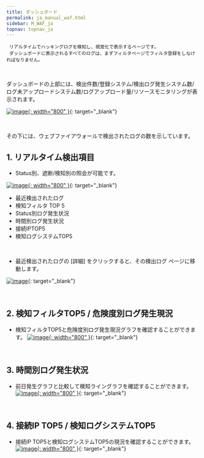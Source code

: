 ```yaml
---
title: ダッシュボード
permalink: ja_manual_waf.html
sidebar: M_WAF_ja
topnav: topnav_ja
---
```



     リアルタイムでハッキングログを検知し、視覚化で表示するページです。
     ダッシュボードに表示されるすべてのログは、まずフィルタページでフィルタ登録をしなければなりません。

<br />

ダッシュボードの上部には、検出件数/登録システム/検出ログ発生システム数/ログ未アップロードシステム数/ログアップロード量/リソースモニタリングが表示されます。

[![image](/docs/images/Manual/siem/dash/1.png){: width="800" }](/docs/images/Manual/siem/dash/1.png){: target="_blank"}

<br />

その下には、ウェブファイアウォールで検出されたログの数を示しています。

## 1. リアルタイム検出項目

- Status別、遮断/検知別の照会が可能です。

[![image](/docs/images/Manual/waf/manual/01.png){: width="800" }](/docs/images/Manual/waf/manual/01.png){: target="_blank"}

- 最近検出されたログ
- 検知フィルタ TOP 5
- Status別ログ発生状況
- 時間別ログ発生状況
- 接続IPTOP5
- 検知ログシステムTOP5

<br />

- 最近検出されたログの [詳細] をクリックすると、その検出ログ ページに移動します。

[![image](/docs/images/Manual/waf/manual/02.png)](/docs/images/Manual/waf/manual/02.png){: target="_blank"}

<br />

## 2. 検知フィルタTOP5 / 危険度別ログ発生現況

- 検知フィルタTOP5と危険度別ログ発生現況グラフを確認することができます。
[![image](/docs/images/Manual/waf/manual/05.png){: width="800" }](/docs/images/Manual/waf/manual/05.png){: target="_blank"}

<br />

## 3. 時間別ログ発生状況

- 前日発生グラフと比較して検知ライングラフを確認することができます。
[![image](/docs/images/Manual/waf/manual/04.png){: width="800" }](/docs/images/Manual/waf/manual/04.png){: target="_blank"}

<br />

## 4. 接続IP TOP5 / 検知ログシステムTOP5

- 接続IP TOP5と検知ログシステムTOP5の現況を確認することができます。
[![image](/docs/images/Manual/waf/manual/06.png){: width="800" }](/docs/images/Manual/waf/manual/06.png){: target="_blank"}